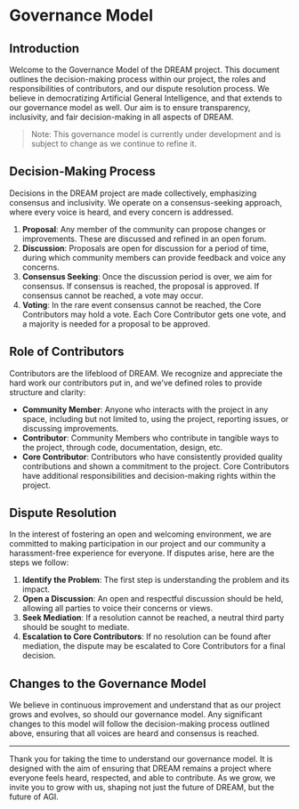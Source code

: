 # Governance Model

## Introduction

Welcome to the Governance Model of the DREAM project. This document outlines the decision-making process within our project, the roles and responsibilities of contributors, and our dispute resolution process. We believe in democratizing Artificial General Intelligence, and that extends to our governance model as well. Our aim is to ensure transparency, inclusivity, and fair decision-making in all aspects of DREAM.

> Note: This governance model is currently under development and is subject to change as we continue to refine it.

## Decision-Making Process

Decisions in the DREAM project are made collectively, emphasizing consensus and inclusivity. We operate on a consensus-seeking approach, where every voice is heard, and every concern is addressed.

1. **Proposal**: Any member of the community can propose changes or improvements. These are discussed and refined in an open forum.
2. **Discussion**: Proposals are open for discussion for a period of time, during which community members can provide feedback and voice any concerns.
3. **Consensus Seeking**: Once the discussion period is over, we aim for consensus. If consensus is reached, the proposal is approved. If consensus cannot be reached, a vote may occur.
4. **Voting**: In the rare event consensus cannot be reached, the Core Contributors may hold a vote. Each Core Contributor gets one vote, and a majority is needed for a proposal to be approved.

## Role of Contributors

Contributors are the lifeblood of DREAM. We recognize and appreciate the hard work our contributors put in, and we've defined roles to provide structure and clarity:

- **Community Member**: Anyone who interacts with the project in any space, including but not limited to, using the project, reporting issues, or discussing improvements.
- **Contributor**: Community Members who contribute in tangible ways to the project, through code, documentation, design, etc.
- **Core Contributor**: Contributors who have consistently provided quality contributions and shown a commitment to the project. Core Contributors have additional responsibilities and decision-making rights within the project.

## Dispute Resolution

In the interest of fostering an open and welcoming environment, we are committed to making participation in our project and our community a harassment-free experience for everyone. If disputes arise, here are the steps we follow:

1. **Identify the Problem**: The first step is understanding the problem and its impact.
2. **Open a Discussion**: An open and respectful discussion should be held, allowing all parties to voice their concerns or views.
3. **Seek Mediation**: If a resolution cannot be reached, a neutral third party should be sought to mediate.
4. **Escalation to Core Contributors**: If no resolution can be found after mediation, the dispute may be escalated to Core Contributors for a final decision.

## Changes to the Governance Model

We believe in continuous improvement and understand that as our project grows and evolves, so should our governance model. Any significant changes to this model will follow the decision-making process outlined above, ensuring that all voices are heard and consensus is reached.

---

Thank you for taking the time to understand our governance model. It is designed with the aim of ensuring that DREAM remains a project where everyone feels heard, respected, and able to contribute. As we grow, we invite you to grow with us, shaping not just the future of DREAM, but the future of AGI.

